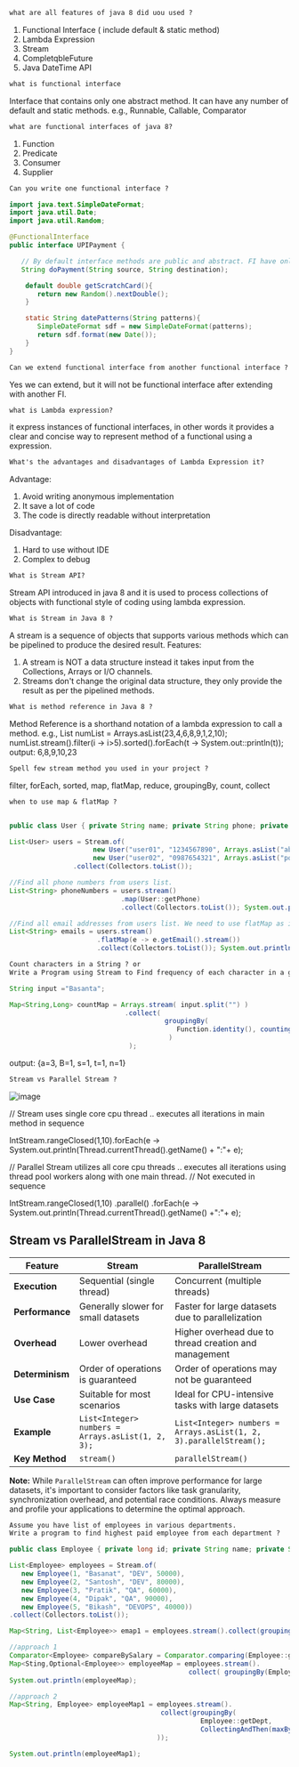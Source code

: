 ```markdown
what are all features of java 8 did uou used ?
```

1. Functional Interface ( include default & static method)
2. Lambda Expression
3. Stream
4. CompletqbleFuture
5. Java DateTime API

 ```markdown
what is functional interface
```

Interface that contains only one abstract method.
It can have any number of default and static methods.
e.g., Runnable, Callable, Comparator

 ```markdown
what are functional interfaces of java 8?
```

1. Function
2. Predicate
3. Consumer
4. Supplier

 ```markdown
Can you write one functional interface ?
 ```

   ```java
   import java.text.SimpleDateFormat;
   import java.util.Date;
   import java.util.Random;

   @FunctionalInterface
   public interface UPIPayment {

      // By default interface methods are public and abstract. FI have only one abstract method.
      String doPayment(String source, String destination); 

       default double getScratchCard(){
          return new Random().nextDouble();
       }

       static String datePatterns(String patterns){
          SimpleDateFormat sdf = new SimpleDateFormat(patterns);
          return sdf.format(new Date()); 
       }
   }
   ```

 ```markdown
Can we extend functional interface from another functional interface ?
```
  Yes we can extend, but it will not be functional interface after extending with another FI.

 ```markdown
what is Lambda expression?
```

it express instances of functional interfaces, 
in other words it provides a clear and concise way 
to represent method of a functional using a expression.

 ```markdown
 What's the advantages and disadvantages of Lambda Expression it?
 ```
Advantage:
1. Avoid writing anonymous implementation
2. It save a lot of code
3. The code is directly readable without interpretation

Disadvantage:
1. Hard to use without IDE
2. Complex to debug

```markdown
What is Stream API?
```
Stream API introduced in java 8 and it is used to process collections of objects with functional style of coding using lambda expression.

```markdown
What is Stream in Java 8 ?
```
A stream is a sequence of objects that  supports various methods which can be pipelined to produce the desired result.
Features:
1. A stream is NOT a data structure instead it takes input from the Collections, Arrays or I/O channels.
2. Streams don't change the original data structure, they only provide the result as per the pipelined methods.

```markdown
What is method reference in Java 8 ?
```
Method Reference is a shorthand notation of a lambda expression to call a method.
e.g.,
List<Integer> numList = Arrays.asList(23,4,6,8,9,1,2,10);
numList.stream().filter(i -> i>5).sorted().forEach(t -> System.out::println(t));
output: 6,8,9,10,23

```markdown
Spell few stream method you used in your project ?
```
filter, forEach, sorted, map, flatMap, reduce, groupingBy, count, collect

```markdown
when to use map & flatMap ?
```
```java

public class User { private String name; private String phone; private List<String> email; }

List<User> users = Stream.of(
                     new User("user01", "1234567890", Arrays.asList("abc@gmail.com", "def@gmail.com")),
                     new User("user02", "0987654321", Arrays.asList("pqr@gmail.com", "stu@gmail.com")))
                .collect(Collectors.toList());     

//Find all phone numbers from users list.
List<String> phoneNumbers = users.stream()
                            .map(User::getPhone)
                            .collect(Collectors.toList()); System.out.println(phoneNumbers);

//Find all email addresses from users list. We need to use flatMap as it is stream of streams.
List<String> emails = users.stream()
                      .flatMap(e -> e.getEmail().stream())
                      .collect(Collectors.toList()); System.out.println(emails);
```
                     
```markdown
Count characters in a String ? or
Write a Program using Stream to Find frequency of each character in a given String ?
```
```java
String input ="Basanta";

Map<String,Long> countMap = Arrays.stream( input.split("") )
                             .collect(
                                       groupingBy(
                                          Function.identity(), counting()
                                        )
                              );
```
output: {a=3, B=1, s=1, t=1, n=1}

```markdown
Stream vs Parallel Stream ?
```
![image](https://github.com/user-attachments/assets/e35f3746-043f-41d0-9117-d9bae7cf78e9)

// Stream uses single core cpu thread .. executes all iterations in main method in sequence

IntStream.rangeClosed(1,10).forEach(e -> System.out.println(Thread.currentThread().getName() + ":"+ e);

// Parallel Stream utilizes all core cpu threads .. executes all iterations using thread pool workers along with one main thread.
// Not executed in sequence 

IntStream.rangeClosed(1,10)
                .parallel()
                .forEach(e -> System.out.println(Thread.currentThread().getName() +":"+ e);

## Stream vs ParallelStream in Java 8

| Feature | Stream | ParallelStream |
|---|---|---|
| **Execution** | Sequential (single thread) | Concurrent (multiple threads) |
| **Performance** | Generally slower for small datasets | Faster for large datasets due to parallelization |
| **Overhead** | Lower overhead | Higher overhead due to thread creation and management |
| **Determinism** | Order of operations is guaranteed | Order of operations may not be guaranteed |
| **Use Case** | Suitable for most scenarios | Ideal for CPU-intensive tasks with large datasets |
| **Example** | `List<Integer> numbers = Arrays.asList(1, 2, 3);` | `List<Integer> numbers = Arrays.asList(1, 2, 3).parallelStream();` |
| **Key Method** | `stream()` | `parallelStream()` |

**Note:** While `ParallelStream` can often improve performance for large datasets, it's important to consider factors like task granularity, synchronization overhead, and potential race conditions. Always measure and profile your applications to determine the optimal approach.



```markdown
Assume you have list of employees in various departments.
Write a program to find highest paid employee from each department ?
```
```java
public class Employee { private long id; private String name; private String dept; private double salary; }

List<Employee> employees = Stream.of(
   new Employee(1, "Basanat", "DEV", 50000),
   new Employee(2, "Santosh", "DEV", 80000),
   new Employee(3, "Pratik", "QA", 60000),
   new Employee(4, "Dipak", "QA", 90000),
   new Employee(5, "Bikash", "DEVOPS", 40000))
.collect(Collectors.toList());

Map<String, List<Employee>> emap1 = employees.stream().collect(groupingBy(Employee::getDept); System.out.println(emap1);

//approach 1
Comparator<Employee> compareBySalary = Comparator.comparing(Employee::getSalary);
Map<Sting,Optional<Employee>> employeeMap = employees.stream().
                                             collect( groupingBy(Employee::getDept, Collectors.reducing(BinaryOperator.maxBy(compareBySalary))));
System.out.println(employeeMap);

//approach 2
Map<String, Employee> employeeMap1 = employees.stream().
                                      collect(groupingBy(
                                                Employee::getDept,
                                                CollectingAndThen(maxBy(Comparator.compaingDouble(Employee::getSalary)), Optional::get)
                                     ));

System.out.println(employeeMap1);

